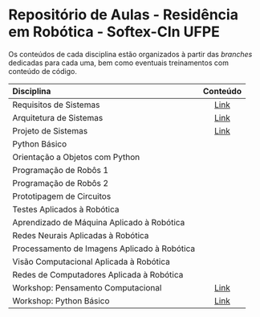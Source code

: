 # Repositório de Aulas - Residência em Robótica - Softex-CIn UFPE

Os conteúdos de cada disciplina estão organizados à partir das _branches_ dedicadas para cada uma, bem como eventuais treinamentos com conteúdo de código.

| Disciplina | Conteúdo |
|:---|:---:|
| Requisitos de Sistemas | [Link](https://github.com/brunoopinheiro/cin-ria-classes/tree/requisitos_sistema/requisitos_sistema) |
| Arquitetura de Sistemas | [Link](https://github.com/brunoopinheiro/cin-ria-classes/tree/arquitetura_sistemas/arquitetura_sistemas) |
| Projeto de Sistemas | [Link](https://github.com/brunoopinheiro/cin-ria-classes/tree/projeto_sistemas/projeto_sistemas) |
| Python Básico | |
| Orientação a Objetos com Python | |
| Programação de Robôs 1 | |
| Programação de Robôs 2 | |
| Prototipagem de Circuitos | |
| Testes Aplicados à Robótica | |
| Aprendizado de Máquina Aplicado à Robótica | |
| Redes Neurais Aplicadas à Robótica | |
| Processamento de Imagens Aplicado à Robótica | |
| Visão Computacional Aplicada à Robótica | |
| Redes de Computadores Aplicada à Robótica | |
| Workshop: Pensamento Computacional | [Link](https://github.com/brunoopinheiro/cin-ria-classes/blob/treinamento/pensamento_comp/pensamento_computacional/pensamento_computacional.md) |
| Workshop: Python Básico | [Link](https://github.com/brunoopinheiro/cin-ria-classes/tree/treinamento/python_basico/treinamento_python) |
